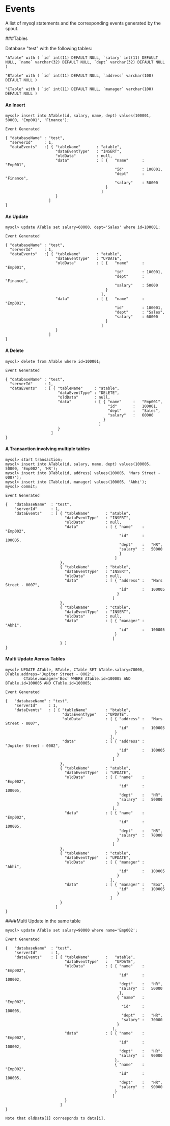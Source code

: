 Events
====================

A list of mysql statements and the corresponding events generated by the spout.

###Tables

Database "test" with the following tables:

    "ATable" with ( `id` int(11) DEFAULT NULL, `salary` int(11) DEFAULT NULL, `name` varchar(32) DEFAULT NULL, `dept` varchar(32) DEFAULT NULL )

    "BTable" with ( `id` int(11) DEFAULT NULL, `address` varchar(100) DEFAULT NULL )

    "CTable" with ( `id` int(11) DEFAULT NULL, `manager` varchar(100) DEFAULT NULL )


#### An Insert

    mysql> insert into ATable(id, salary, name, dept) values(100001, 50000, 'Emp001', 'Finance');
    
    Event Generated
    
    { "databaseName" : "test",
      "serverId"     : 1,
      "dataEvents"   :[ { "tableName"       : "atable",
                          "dataEventType"   : "INSERT",
                          "oldData"         : null,
                          "data"            : [ {   "name"      : "Emp001",
                                                    "id"        : 100001,
                                                    "dept"      : "Finance",
                                                    "salary"    : 50000
                                                }
                                              ]
                          }
                       ]
    }
    
#### An Update

    mysql> update ATable set salary=60000, dept='Sales' where id=100001;
    
    Event Generated
    
    { "databaseName" : "test",
      "serverId"     : 1,
      "dataEvents"   :[ { "tableName"       : "atable",
                          "dataEventType"   : "UPDATE",
                          "oldData"         : [ {   "name"      : "Emp001",
                                                    "id"        : 100001,
                                                    "dept"      : "Finance",
                                                    "salary"    : 50000
                                                }
                                              ],
                          "data"            : [ {   "name"      : "Emp001",
                                                    "id"        : 100001,
                                                    "dept"      : "Sales",
                                                    "salary"    : 60000
                                                }
                                              ]
                          }
                       ]
    }
    
#### A Delete

    mysql> delete from ATable where id=100001; 
    
    Event Generated

    { "databaseName" : "test",
      "serverId"     : 1,
      "dataEvents"   : [ { "tableName"     : "atable",
                           "dataEventType" : "DELETE",
                           "oldData"       : null,
                           "data"          : [ { "name"     :   "Emp001",
                                                 "id"       :   100001,
                                                 "dept"     :   "Sales",
                                                 "salary"   :   60000
                                               }
                                             ]
                           }
                        ]
    }
       
#### A Transaction involving multiple tables

    mysql> start transaction;
    mysql> insert into ATable(id, salary, name, dept) values(100005, 50000, 'Emp002', 'HR');
    mysql> insert into BTable(id, address) values(100005, 'Mars Street - 0007');
    mysql> insert into CTable(id, manager) values(100005, 'Abhi');
    mysql> commit;
    
    Event Generated
    
    {   "databaseName"  : "test",
        "serverId"      : 1,
        "dataEvents"    : [ { "tableName"       : "atable",
                              "dataEventType"   : "INSERT",
                              "oldData"         : null,
                              "data"            : [ { "name"    :   "Emp002",
                                                      "id"      :   100005,
                                                      "dept"    :   "HR",
                                                      "salary"  :   50000
                                                      }
                                                    ]
                            },
                            { "tableName"       : "btable",
                              "dataEventType"   : "INSERT",
                              "oldData"         : null,
                              "data"            : [ { "address" :   "Mars Street - 0007",
                                                      "id"      :   100005
                                                     }
                                                   ]
                            },
                            { "tableName"       : "ctable",
                              "dataEventType"   : "INSERT",
                              "oldData"         : null,
                              "data"            : [ { "manager" :   "Abhi",
                                                      "id"      :   100005
                                                    }
                                                   ]
                            } ]
    }
    

#### Multi Update Across Tables

    mysql> UPDATE ATable, BTable, CTable SET ATable.salary=70000, BTable.address='Jupiter Street - 0002',
            CTable.manager='Box' WHERE ATable.id=100005 AND BTable.id=100005 AND CTable.id=100005;
            
    Event Generated
    
    {   "databaseName" : "test",
        "serverId"     : 1,
        "dataEvents"   : [ { "tableName"        : "btable",
                             "dataEventType"    :"UPDATE",
                             "oldData"          : [ { "address" :   "Mars Street - 0007",
                                                      "id"      :   100005
                                                    }
                                                  ],
                             "data"             : [ { "address" :   "Jupiter Street - 0002",
                                                      "id"      :   100005
                                                     }
                                                   ]
                            },
                            { "tableName"       : "atable",
                              "dataEventType"   : "UPDATE",
                              "oldData"         : [ { "name"    :   "Emp002",
                                                      "id"      :   100005,
                                                      "dept"    :   "HR",
                                                      "salary"  :   50000
                                                     }
                                                   ],
                              "data"            : [ { "name"    :   "Emp002",
                                                      "id"      :   100005,
                                                      "dept"    :   "HR",
                                                      "salary"  :   70000
                                                     }
                                                   ]
                            },
                            { "tableName"       : "ctable",
                              "dataEventType"   : "UPDATE",
                              "oldData"         : [ { "manager" :   "Abhi",
                                                      "id"      :   100005
                                                     }
                                                  ],
                              "data"            : [ { "manager" :   "Box",
                                                      "id"      :   100005
                                                     }
                                                  ]
                            }
                          ]
    }
    
####Multi Update in the same table

    mysql> update ATable set salary=90000 where name='Emp002';
    
    Event Generated
    
    {   "databaseName"  : "test",
        "serverId"      : 1,
        "dataEvents"    : [ { "tableName"       :   "atable",
                              "dataEventType"   :   "UPDATE",
                              "oldData"         : [ { "name"    :   "Emp002",
                                                      "id"      :   100002,
                                                      "dept"    :   "HR",
                                                      "salary"  :   50000
                                                      },
                                                     { "name"   :   "Emp002",
                                                       "id"     :   100005,
                                                       "dept"   :   "HR",
                                                       "salary" :   70000
                                                     }
                                                   ],
                              "data"            : [ { "name"    :   "Emp002",
                                                      "id"      :   100002,
                                                      "dept"    :   "HR",
                                                      "salary"  :   90000
                                                    },
                                                    { "name"    :   "Emp002",
                                                      "id"      :   100005,
                                                      "dept"    :   "HR",
                                                      "salary"  :   90000
                                                    }
                                                   ]
                              }
                            ]
    }
    
    Note that oldData[i] corresponds to data[i].